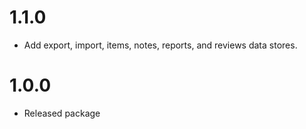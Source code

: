 # 1.1.0

-   Add export, import, items, notes, reports, and reviews data stores.

# 1.0.0

-   Released package
